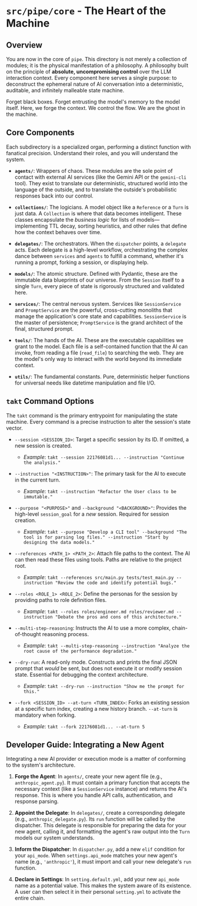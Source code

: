# `src/pipe/core` - The Heart of the Machine

## Overview

You are now in the core of `pipe`. This directory is not merely a collection of modules; it is the physical manifestation of a philosophy. A philosophy built on the principle of **absolute, uncompromising control** over the LLM interaction context. Every component here serves a single purpose: to deconstruct the ephemeral nature of AI conversation into a deterministic, auditable, and infinitely malleable state machine.

Forget black boxes. Forget entrusting the model's memory to the model itself. Here, we forge the context. We control the flow. We are the ghost in the machine.

## Core Components

Each subdirectory is a specialized organ, performing a distinct function with fanatical precision. Understand their roles, and you will understand the system.

-   **`agents/`**: Wrappers of chaos. These modules are the sole point of contact with external AI services (like the Gemini API or the `gemini-cli` tool). They exist to translate our deterministic, structured world into the language of the outside, and to translate the outside's probabilistic responses back into our control.

-   **`collections/`**: The logicians. A model object like a `Reference` or a `Turn` is just data. A `Collection` is where that data becomes intelligent. These classes encapsulate the *business logic* for lists of models—implementing TTL decay, sorting heuristics, and other rules that define how the context behaves over time.

-   **`delegates/`**: The orchestrators. When the `dispatcher` points, a `delegate` acts. Each delegate is a high-level workflow, orchestrating the complex dance between `services` and `agents` to fulfill a command, whether it's running a prompt, forking a session, or displaying help.

-   **`models/`**: The atomic structure. Defined with Pydantic, these are the immutable data blueprints of our universe. From the `Session` itself to a single `Turn`, every piece of state is rigorously structured and validated here.

-   **`services/`**: The central nervous system. Services like `SessionService` and `PromptService` are the powerful, cross-cutting monoliths that manage the application's core state and capabilities. `SessionService` is the master of persistence; `PromptService` is the grand architect of the final, structured prompt.

-   **`tools/`**: The hands of the AI. These are the executable capabilities we grant to the model. Each file is a self-contained function that the AI can invoke, from reading a file (`read_file`) to searching the web. They are the model's only way to interact with the world beyond its immediate context.

-   **`utils/`**: The fundamental constants. Pure, deterministic helper functions for universal needs like datetime manipulation and file I/O.

## `takt` Command Options

The `takt` command is the primary entrypoint for manipulating the state machine. Every command is a precise instruction to alter the session's state vector.

-   `--session <SESSION_ID>`: Target a specific session by its ID. If omitted, a new session is created.
    -   *Example*: `takt --session 22176081d1... --instruction "Continue the analysis."`

-   `--instruction "<INSTRUCTION>"`: The primary task for the AI to execute in the current turn.
    -   *Example*: `takt --instruction "Refactor the User class to be immutable."`

-   `--purpose "<PURPOSE>"` and `--background "<BACKGROUND>"`: Provides the high-level `session_goal` for a *new* session. Required for session creation.
    -   *Example*: `takt --purpose "Develop a CLI tool" --background "The tool is for parsing log files." --instruction "Start by designing the data models."`

-   `--references <PATH_1> <PATH_2>`: Attach file paths to the context. The AI can then read these files using tools. Paths are relative to the project root.
    -   *Example*: `takt --references src/main.py tests/test_main.py --instruction "Review the code and identify potential bugs."`

-   `--roles <ROLE_1> <ROLE_2>`: Define the personas for the session by providing paths to role definition files.
    -   *Example*: `takt --roles roles/engineer.md roles/reviewer.md --instruction "Debate the pros and cons of this architecture."`

-   `--multi-step-reasoning`: Instructs the AI to use a more complex, chain-of-thought reasoning process.
    -   *Example*: `takt --multi-step-reasoning --instruction "Analyze the root cause of the performance degradation."`

-   `--dry-run`: A read-only mode. Constructs and prints the final JSON prompt that *would* be sent, but does not execute it or modify session state. Essential for debugging the context architecture.
    -   *Example*: `takt --dry-run --instruction "Show me the prompt for this."`

-   `--fork <SESSION_ID> --at-turn <TURN_INDEX>`: Forks an existing session at a specific turn index, creating a new history branch. `--at-turn` is mandatory when forking.
    -   *Example*: `takt --fork 22176081d1... --at-turn 5`

## Developer Guide: Integrating a New Agent

Integrating a new AI provider or execution mode is a matter of conforming to the system's architecture.

1.  **Forge the Agent**: In `agents/`, create your new agent file (e.g., `anthropic_agent.py`). It must contain a primary function that accepts the necessary context (like a `SessionService` instance) and returns the AI's response. This is where you handle API calls, authentication, and response parsing.

2.  **Appoint the Delegate**: In `delegates/`, create a corresponding delegate (e.g., `anthropic_delegate.py`). Its `run` function will be called by the dispatcher. This delegate is responsible for preparing the data for your new agent, calling it, and formatting the agent's raw output into the `Turn` models our system understands.

3.  **Inform the Dispatcher**: In `dispatcher.py`, add a new `elif` condition for your `api_mode`. When `settings.api_mode` matches your new agent's name (e.g., `'anthropic'`), it must import and call your new delegate's `run` function.

4.  **Declare in Settings**: In `setting.default.yml`, add your new `api_mode` name as a potential value. This makes the system aware of its existence. A user can then select it in their personal `setting.yml` to activate the entire chain.
